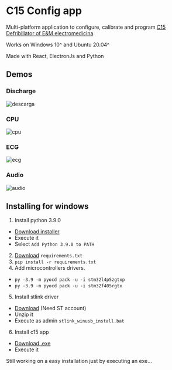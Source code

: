 # C15 Config app
Multi-platform application to configure, calibrate and program [C15 Defribillator of E&M electromedicina](https://www.eym.com.ar/index-EN.html).


Works on Windows 10^ and Ubuntu 20.04^

Made with React, ElectronJs and Python

## Demos  
### Discharge  
![descarga](https://github.com/julian-0/c15/assets/42820126/e597b23b-20b1-4cc5-a6e9-1816c350ebde)


### CPU  
![cpu](https://github.com/julian-0/c15/assets/42820126/f3398550-9712-4880-87a9-9b952b910101)

### ECG  
![ecg](https://github.com/julian-0/c15/assets/42820126/438cd6f8-c438-4f51-8c4f-08e88608c47a)

### Audio  
![audio](https://github.com/julian-0/c15/assets/42820126/d3b3d2de-54ec-45ee-a1b2-9b0d246fb368)

## Installing for windows
1. Install python 3.9.0
* [Download installer](https://www.python.org/ftp/python/3.9.0/python-3.9.0-amd64.exe)
* Execute it
* Select `Add Python 3.9.0 to PATH`
2. [Download](https://github.com/julian-0/c15/blob/main/requirements.txt) `requirements.txt`
3. `pip install -r requirements.txt`
4. Add microcontrollers drivers.
* `py -3.9 -m pyocd pack -u -i stm32l4p5zgtxp`
* `py -3.9 -m pyocd pack -u -i stm32f405rgtx`
5. Install stlink driver 
* [Download](https://www.st.com/en/development-tools/stsw-link009.html) (Need ST account)
* Unzip it
* Execute as admin `stlink_winusb_install.bat`
6. Install c15 app
* [Download .exe](https://github.com/julian-0/c15/releases/tag/c15Config_v1.0.7)
* Execute it

Still working on a easy installation just by executing an exe...
